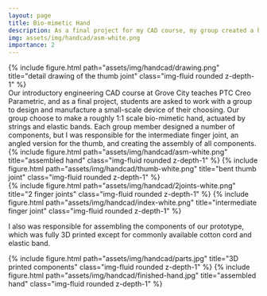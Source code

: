 ```yaml
---
layout: page
title: Bio-mimetic Hand
description: As a final project for my CAD course, my group created a human-like hand actuated by strings.
img: assets/img/handcad/asm-white.png
importance: 2
---
```

<div class="row justify-content-sm-center">
    <div class="col-md-8 mt-3 mt-md-0">
        {% include figure.html path="assets/img/handcad/drawing.png" title="detail drawing of the thumb joint" class="img-fluid rounded z-depth-1" %}
    </div>
</div>
Our introductory engineering CAD course at Grove City teaches PTC Creo Parametric, and as a final project, students are asked to work with a group to design and manufacture a small-scale device of their choosing. Our group choose to make a roughly 1:1 scale bio-mimetic hand, actuated by strings and elastic bands. Each group member designed a number of components, but I was responsible for the intermediate finger joint, an angled version for the thumb, and creating the assembly of all components.
<div class="row justify-content-sm-center">
    <div class="col-md-5 mt-3 mt-md-0">
        {% include figure.html path="assets/img/handcad/asm-white.png" title="assembled hand" class="img-fluid rounded z-depth-1" %}
        {% include figure.html path="assets/img/handcad/thumb-white.png" title="bent thumb joint" class="img-fluid rounded z-depth-1" %}
    </div>
    <div class="col-md-5 mt-3 mt-md-0">
        {% include figure.html path="assets/img/handcad/2joints-white.png" title="2 finger joints" class="img-fluid rounded z-depth-1" %}
        {% include figure.html path="assets/img/handcad/index-white.png" title="intermediate finger joint" class="img-fluid rounded z-depth-1" %}
    </div>
</div>

I also was responsible for assembling the components of our prototype, which was fully 3D printed except for commonly available cotton cord and elastic band.

<div class="row justify-content-sm-center">
    <div class="col-sm-7 align-self-center">
        {% include figure.html path="assets/img/handcad/parts.jpg" title="3D printed components" class="img-fluid rounded z-depth-1" %}
        {% include figure.html path="assets/img/handcad/finished-hand.jpg" title="assembled hand" class="img-fluid rounded z-depth-1" %}
    </div>
</div>

